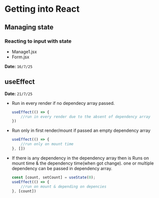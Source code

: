 # Getting into React

## Managing state
### Reacting to input with state
- Manage1.jsx
- Form.jsx

**Date:** `16/7/25`


## useEffect
**Date:** `21/7/25`

* Run in every render if no dependecy array passed.
    ```js
    useEffect(() => {
        //run in every render due to the absent of dependency array
    })
    ```

* Run only in first render/mount if passed an empty dependency array
    ```js
    useEffect(() => {
        //run only on mount time
    }, [])
    ```

* If there is any dependency in the dependency array then is Runs on mount time & the dependency time(when got change). one or multiple dependency can be passed in dependency array.
    ```js
    const [count, setCount] = useState(0);
    useEffect(() => {
        //run on mount & depending on depencies
    }, [count])
    ```